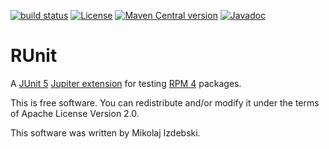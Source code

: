 [![build status](https://img.shields.io/github/actions/workflow/status/mizdebsk/runit/ci.yml?branch=master)](https://github.com/mizdebsk/runit/actions/workflows/ci.yml?query=branch%3Amaster)
[![License](https://img.shields.io/github/license/mizdebsk/runit.svg?label=License)](https://www.apache.org/licenses/LICENSE-2.0)
[![Maven Central version](https://img.shields.io/maven-central/v/io.kojan/runit.svg?label=Maven%20Central)](https://search.maven.org/artifact/io.kojan/runit)
[![Javadoc](https://javadoc.io/badge2/io.kojan/runit/javadoc.svg)](https://javadoc.io/doc/io.kojan/runit)

RUnit
=====

A [JUnit 5](https://junit.org/junit5/) [Jupiter
extension](https://junit.org/junit5/docs/current/user-guide/#extensions)
for testing [RPM 4](https://rpm.org) packages.

This is free software. You can redistribute and/or modify it under the
terms of Apache License Version 2.0.

This software was written by Mikolaj Izdebski.

